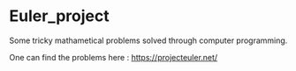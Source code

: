 # Euler_project

Some tricky mathametical problems solved through computer programming. 

One can find the problems here : https://projecteuler.net/

